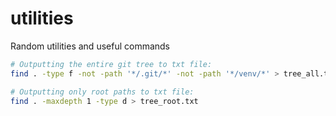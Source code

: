 # utilities

Random utilities and useful commands

```bash
# Outputting the entire git tree to txt file:
find . -type f -not -path '*/.git/*' -not -path '*/venv/*' > tree_all.txt

# Outputting only root paths to txt file:
find . -maxdepth 1 -type d > tree_root.txt
```
